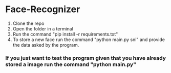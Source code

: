 # Face-Recognizer

1. Clone the repo
2. Open the folder in a terminal
3. Run the command "pip install -r requirements.txt"
4. To store a new face run the command "python main.py sni" and provide the data asked by the program.

### If you just want to test the program given that you have already stored a image run the command "python main.py"
